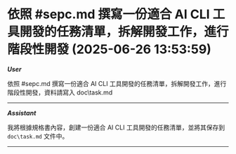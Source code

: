 <!-- Generated by SpecStory -->

# 依照 #sepc.md 撰寫一份適合 AI CLI 工具開發的任務清單，拆解開發工作，進行階段性開發 (2025-06-26 13:53:59)

_**User**_

依照 #sepc.md 撰寫一份適合 AI CLI 工具開發的任務清單，拆解開發工作，進行階段性開發，資料請寫入 doc\task.md

---

_**Assistant**_

我將根據規格書內容，創建一份適合 AI CLI 工具開發的任務清單，並將其保存到 `doc\task.md` 文件中。 

---

